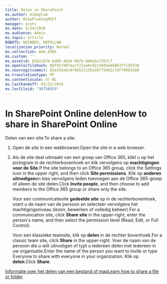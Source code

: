 ```yaml
---
title: Delen in SharePoint
ms.author: mikeplum
author: MikePlumleyMSFT
manager: scotv
ms.date: 5/24/2018
ms.audience: Admin
ms.topic: article
ROBOTS: NOINDEX, NOFOLLOW
localization_priority: Normal
ms.collection: Adm_O365
ms.custom: ''
ms.assetid: 62b2c87b-6d09-4654-9bf0-868a5e73b7c7
ms.openlocfilehash: 88f91f897aacf22ae9c82c59d5eb50b3ffcd5330
ms.sourcegitcommit: 03a156a9c9740521155a30775492c7dff0982588
ms.translationtype: MT
ms.contentlocale: nl-NL
ms.lasthandoff: 03/22/2019
ms.locfileid: "30758929"
---
```

# <a name="how-to-share-in-sharepoint-online"></a><span data-ttu-id="beb89-102">In SharePoint Online delen</span><span class="sxs-lookup"><span data-stu-id="beb89-102">How to share in SharePoint Online</span></span>

<span data-ttu-id="beb89-103">Delen van een site:</span><span class="sxs-lookup"><span data-stu-id="beb89-103">To share a site:</span></span>
  
1. <span data-ttu-id="beb89-104">Open de site in een webbrowser.</span><span class="sxs-lookup"><span data-stu-id="beb89-104">Open the site in a web browser.</span></span>
    
2. <span data-ttu-id="beb89-105">Als de site deel uitmaakt van een groep van Office 365, klikt u op het pictogram in de rechterbovenhoek en klik vervolgens op **machtigingen voor de Site**.</span><span class="sxs-lookup"><span data-stu-id="beb89-105">If the site belongs to an Office 365 group, click the Settings icon in the upper right, and then click **Site permissions**.</span></span> <span data-ttu-id="beb89-106">Klik op **anderen uitnodigen**en kies vervolgens leden toevoegen aan de Office 365-groep of alleen de site delen.</span><span class="sxs-lookup"><span data-stu-id="beb89-106">Click **Invite people**, and then choose to add members to the Office 365 group or share only the site.</span></span> 
    
    <span data-ttu-id="beb89-107">Voor een communicatiesite **gedeelde site** op in de rechterbovenhoek, voert u de naam van de persoon en selecteer vervolgens het machtigingsniveau (lezen, bewerken of volledig beheer).</span><span class="sxs-lookup"><span data-stu-id="beb89-107">For a communication site, click **Share site** in the upper-right, enter the person's name, and then select the permission level (Read, Edit, or Full Control).</span></span> 
    
    <span data-ttu-id="beb89-108">Voor een klassieke teamsite, klik op **delen** in de rechter bovenhoek.</span><span class="sxs-lookup"><span data-stu-id="beb89-108">For a classic team site, click **Share** in the upper-right.</span></span> <span data-ttu-id="beb89-109">Voer de naam van de persoon die u wilt uitnodigen of typt u iedereen delen met iedereen in uw organisatie.</span><span class="sxs-lookup"><span data-stu-id="beb89-109">Enter the name of the person you want to invite or type Everyone to share with everyone in your organization.</span></span> <span data-ttu-id="beb89-110">Klik op **delen**.</span><span class="sxs-lookup"><span data-stu-id="beb89-110">Click **Share**.</span></span>
    
[<span data-ttu-id="beb89-111">Informatie over het delen van een bestand of map</span><span class="sxs-lookup"><span data-stu-id="beb89-111">Learn how to share a file or folder</span></span>](https://go.microsoft.com/fwlink/?linkid=511430)
  

